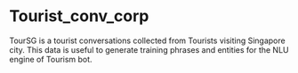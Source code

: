 # Tourist_conv_corp
TourSG is a tourist conversations collected from Tourists visiting Singapore city. This data is useful to generate training phrases and entities for the NLU engine of Tourism bot.
